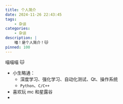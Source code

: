 ```yaml
---
title: 个人简介
date: 2024-11-26 22:43:45
tags:
    - 杂谈
categories:
    - 杂谈
description: |
    喵！是个人简介！🐱
pinned: 100
---
```


喵喵喵 🐱

- 小生略通：
  - 深度学习、强化学习、自动化测试、Qt、操作系统
  - `Python`、`C/C++`
- 喜欢玩 mc 和星露谷
- 
